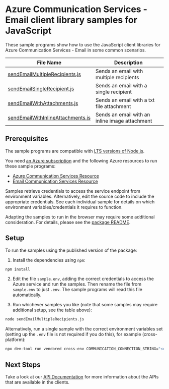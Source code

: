 # Azure Communication Services - Email client library samples for JavaScript

These sample programs show how to use the JavaScript client libraries for Azure Communication Services - Email in some common scenarios.

| **File Name**                                                       | **Description**                                |
| ------------------------------------------------------------------- | ---------------------------------------------- |
| [sendEmailMultipleRecipients.js][sendemailmultiplerecipients]       | Sends an email with multiple recipients        |
| [sendEmailSingleRecipient.js][sendemailsinglerecipient]             | Sends an email with a single recipient         |
| [sendEmailWithAttachments.js][sendemailwithattachments]             | Sends an email with a txt file attachment      |
| [sendEmailWithInlineAttachments.js][sendemailwithinlineattachments] | Sends an email with an inline image attachment |

## Prerequisites

The sample programs are compatible with [LTS versions of Node.js](https://github.com/nodejs/release#release-schedule).

You need [an Azure subscription][freesub] and the following Azure resources to run these sample programs:

- [Azure Communication Services Resource][createinstance_azurecommunicationservicesresource]
- [Email Communication Services Resource][createinstance_emailcommunicationservicesresource]

Samples retrieve credentials to access the service endpoint from environment variables. Alternatively, edit the source code to include the appropriate credentials. See each individual sample for details on which environment variables/credentials it requires to function.

Adapting the samples to run in the browser may require some additional consideration. For details, please see the [package README][package].

## Setup

To run the samples using the published version of the package:

1. Install the dependencies using `npm`:

```bash
npm install
```

2. Edit the file `sample.env`, adding the correct credentials to access the Azure service and run the samples. Then rename the file from `sample.env` to just `.env`. The sample programs will read this file automatically.

3. Run whichever samples you like (note that some samples may require additional setup, see the table above):

```bash
node sendEmailMultipleRecipients.js
```

Alternatively, run a single sample with the correct environment variables set (setting up the `.env` file is not required if you do this), for example (cross-platform):

```bash
npx dev-tool run vendored cross-env COMMUNICATION_CONNECTION_STRING="<communication connection string>" SENDER_ADDRESS="<sender address>" RECIPIENT_ADDRESS="<recipient address>" SECOND_RECIPIENT_ADDRESS="<second recipient address>" node sendEmailMultipleRecipients.js
```

## Next Steps

Take a look at our [API Documentation][apiref] for more information about the APIs that are available in the clients.

[sendemailmultiplerecipients]: https://github.com/Azure/azure-sdk-for-js/blob/main/sdk/communication/communication-email/samples/v1-beta/javascript/sendEmailMultipleRecipients.js
[sendemailsinglerecipient]: https://github.com/Azure/azure-sdk-for-js/blob/main/sdk/communication/communication-email/samples/v1-beta/javascript/sendEmailSingleRecipient.js
[sendemailwithattachments]: https://github.com/Azure/azure-sdk-for-js/blob/main/sdk/communication/communication-email/samples/v1-beta/javascript/sendEmailWithAttachments.js
[sendemailwithinlineattachments]: https://github.com/Azure/azure-sdk-for-js/blob/main/sdk/communication/communication-email/samples/v1-beta/javascript/sendEmailWithInlineAttachments.js
[apiref]: https://learn.microsoft.com/javascript/api/@azure/communication-email
[freesub]: https://azure.microsoft.com/free/
[createinstance_azurecommunicationservicesresource]: https://learn.microsoft.com/azure/communication-services/quickstarts/create-communication-resource
[createinstance_emailcommunicationservicesresource]: https://aka.ms/acsemail/createemailresource
[package]: https://github.com/Azure/azure-sdk-for-js/tree/main/sdk/communication/communication-email/README.md
